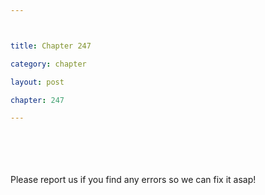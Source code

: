```yaml
---



title: Chapter 247

category: chapter

layout: post

chapter: 247

---
```




<br><br><br><br>
Please report us if you find any errors so we can fix it asap!